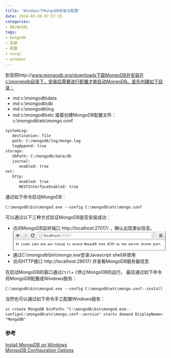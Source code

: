 ```yaml
---
title: 'Windows下MongoDB安装与配置'
date: 2014-03-30 07:57:15
categories: 
- DB/NoSQL
tags: 
- mongodb
- 安装
- 配置
- nosql
- windows
---
```

到官网http://www.mongodb.org/downloads下载MongoDB并安装在c:\mongodb目录下，安装后需要进行配置才能启动MongoDB。首先创建如下目录：
- md c:\mongodb\data
- md c:\mongodb\db
- md c:\mongodb\log
- md c:\mongodb\etc
接着创建MongoDB配置文件：c:\mongodb\etc\mongo.conf
```
systemLog:
   destination: file
   path: C:/mongodb/log/mongo.log
   logAppend: true
storage:
   dbPath: C:/mongodb/data/db
   journal:
      enabled: true
net:
   http:
      enabled: true
      RESTInterfaceEnabled: true
```

通过如下命令启动MongoDB：
```
C:\mongodb\bin\mongod.exe --config C:\mongodb\etc\mongo.conf
```
可以通过以下三种方式验证MongoDB是否安装成功：
- 访问MongoDB监听端口 http://localhost:27017/ ，确认出现类似信息。![Windows下MongoDB安装与配置](/images/2014/3/0026uWfMgy6QjpUAH5cee.png)
- 通过C:\mongodb\bin\mongo.exe登录Javascript shell并使用
- 访问HTTP接口 http://localhost:28017/ 并查看MongoDB服务器信息

在启动MongoDB的窗口通过`Ctrl`+ `C`停止MongoDB的运行。
最后通过如下命令将MongoDB配置成Windows服务：
```
C:\mongodb\bin\mongod.exe --config C:\mongodb\etc\mongo.conf--install
```
当然也可以通过如下命令手工配置Windows服务：
```
sc create MongoDB binPath= "C:\mongodb\bin\mongod.exe--config=C:\mongodb\etc\mongo.conf--service" start= demand DisplayName= "MongoDB"
```

### 参考

[ Install MongoDB on Windows](http://docs.mongodb.org/manual/tutorial/install-mongodb-on-windows/)    
[MongoDB Configuration Options](http://docs.mongodb.org/manual/reference/configuration-options/)    